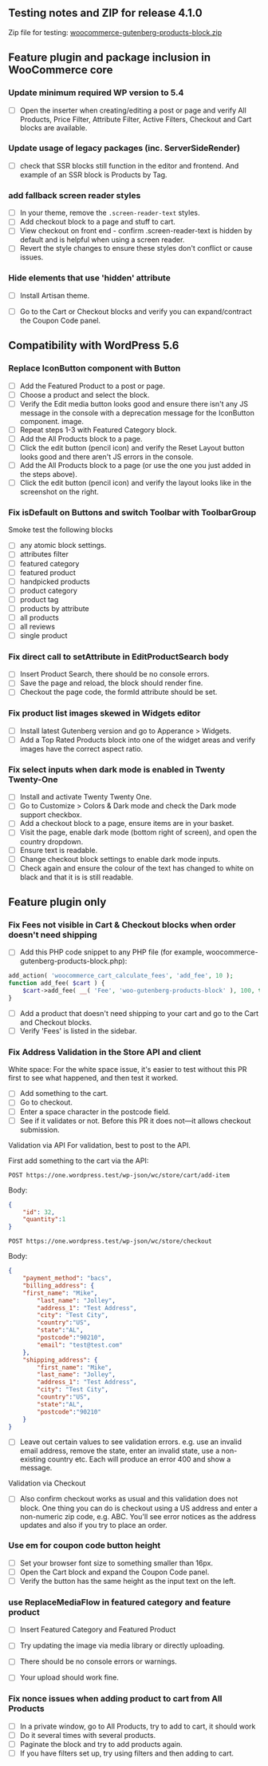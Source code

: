 ## Testing notes and ZIP for release 4.1.0

Zip file for testing: [woocommerce-gutenberg-products-block.zip](https://github.com/woocommerce/woocommerce-gutenberg-products-block/files/5739460/woocommerce-gutenberg-products-block.zip)

## Feature plugin and package inclusion in WooCommerce core

### Update minimum required WP version to 5.4

- [ ] Open the inserter when creating/editing a post or page and verify All Products, Price Filter, Attribute Filter, Active Filters, Checkout and Cart blocks are available.

### Update usage of legacy packages (inc. ServerSideRender)

- [ ] check that SSR blocks still function in the editor and frontend. And example of an SSR block is Products by Tag.


### add fallback screen reader styles

- [ ] In your theme, remove the `.screen-reader-text` styles.
- [ ] Add checkout block to a page and stuff to cart.
- [ ] View checkout on front end - confirm .screen-reader-text is hidden by default and is helpful when using a screen reader.
- [ ] Revert the style changes to ensure these styles don't conflict or cause issues.

### Hide elements that use 'hidden' attribute

- [ ] Install Artisan theme.
- [ ] Go to the Cart or Checkout blocks and verify you can expand/contract the Coupon Code panel.


## Compatibility with WordPress 5.6

### Replace IconButton component with Button

- [ ] Add the Featured Product to a post or page.
- [ ] Choose a product and select the block.
- [ ] Verify the Edit media button looks good and ensure there isn't any JS message in the console with a deprecation message for the IconButton component.
image.
- [ ] Repeat steps 1-3 with Featured Category block.
- [ ] Add the All Products block to a page.
- [ ] Click the edit button (pencil icon) and verify the Reset Layout button looks good and there aren't JS errors in the console.
- [ ] Add the All Products block to a page (or use the one you just added in the steps above).
- [ ] Click the edit button (pencil icon) and verify the layout looks like in the screenshot on the right.

### Fix isDefault on Buttons and switch Toolbar with ToolbarGroup

Smoke test the following blocks
- [ ] any atomic block settings.
- [ ] attributes filter
- [ ] featured category
- [ ] featured product
- [ ] handpicked products
- [ ] product category
- [ ] product tag
- [ ] products by attribute
- [ ] all products
- [ ] all reviews
- [ ] single product

### Fix direct call to setAttribute in EditProductSearch body

- [ ] Insert Product Search, there should be no console errors.
- [ ] Save the page and reload, the block should render fine.
- [ ] Checkout the page code, the formId attribute should be set.

### Fix product list images skewed in Widgets editor

- [ ] Install latest Gutenberg version and go to Apperance > Widgets.
- [ ] Add a Top Rated Products block into one of the widget areas and verify images have the correct aspect ratio.

### Fix select inputs when dark mode is enabled in Twenty Twenty-One

- [ ] Install and activate Twenty Twenty One.
- [ ] Go to Customize > Colors & Dark mode and check the Dark mode support checkbox.
- [ ] Add a checkout block to a page, ensure items are in your basket.
- [ ] Visit the page, enable dark mode (bottom right of screen), and open the country dropdown.
- [ ] Ensure text is readable.
- [ ] Change checkout block settings to enable dark mode inputs.
- [ ] Check again and ensure the colour of the text has changed to white on black and that it is is still readable.

## Feature plugin only

### Fix Fees not visible in Cart & Checkout blocks when order doesn't need shipping

- [ ] Add this PHP code snippet to any PHP file (for example, woocommerce-gutenberg-products-block.php):
```php
add_action( 'woocommerce_cart_calculate_fees', 'add_fee', 10 );
function add_fee( $cart ) {
	$cart->add_fee( __( 'Fee', 'woo-gutenberg-products-block' ), 100, true );
}
```
- [ ] Add a product that doesn't need shipping to your cart and go to the Cart and Checkout blocks.
- [ ] Verify 'Fees' is listed in the sidebar.

### Fix Address Validation in the Store API and client

White space:
For the white space issue, it's easier to test without this PR first to see what happened, and then test it worked.
- [ ] Add something to the cart.
- [ ] Go to checkout.
- [ ] Enter a space character in the postcode field.
- [ ] See if it validates or not. Before this PR it does not—it allows checkout submission.

Validation via API
For validation, best to post to the API.

First add something to the cart via the API:
```
POST https://one.wordpress.test/wp-json/wc/store/cart/add-item
```
Body:
```json
{
	"id": 32,
	"quantity":1
}
```

```
POST https://one.wordpress.test/wp-json/wc/store/checkout
```

Body:
```json
{
	"payment_method": "bacs",
	"billing_address": {
	"first_name": "Mike",
		"last_name": "Jolley",
		"address_1": "Test Address",
		"city": "Test City",
		"country":"US",
		"state":"AL",
		"postcode":"90210",
		"email": "test@test.com"
	},
	"shipping_address": {
		"first_name": "Mike",
		"last_name": "Jolley",
		"address_1": "Test Address",
		"city": "Test City",
		"country":"US",
		"state":"AL",
		"postcode":"90210"
	}
}
```
- [ ] Leave out certain values to see validation errors. e.g. use an invalid email address, remove the state, enter an invalid state, use a non-existing country etc. Each will produce an error 400 and show a message.

Validation via Checkout
- [ ] Also confirm checkout works as usual and this validation does not block. One thing you can do is checkout using a US address and enter a non-numeric zip code, e.g. ABC. You'll see error notices as the address updates and also if you try to place an order.


### Use em for coupon code button height

- [ ] Set your browser font size to something smaller than 16px.
- [ ] Open the Cart block and expand the Coupon Code panel.
- [ ] Verify the button has the same height as the input text on the left.

### use ReplaceMediaFlow in featured category and feature product

- [ ] Insert Featured Category and Featured Product
- [ ] Try updating the image via media library or directly uploading.
- [ ] There should be no console errors or warnings.
- [ ] Your upload should work fine.


### Fix nonce issues when adding product to cart from All Products

- [ ] In a private window, go to All Products, try to add to cart, it should work
- [ ] Do it several times with several products.
- [ ] Paginate the block and try to add products again.
- [ ] If you have filters set up, try using filters and then adding to cart.